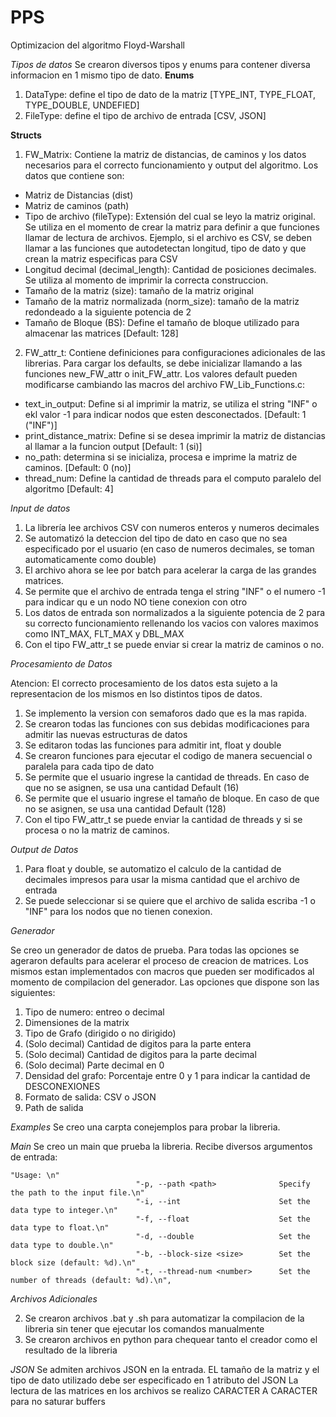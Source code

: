 # PPS
Optimizacion del algoritmo Floyd-Warshall


*Tipos de datos*
Se crearon diversos tipos y enums para contener diversa informacion en 1 mismo tipo de dato.
**Enums**
1. DataType: define el tipo de dato de la matriz [TYPE_INT, TYPE_FLOAT, TYPE_DOUBLE, UNDEFIED]
2. FileType: define el tipo de archivo de entrada [CSV, JSON]

**Structs**
1. FW_Matrix: Contiene la matriz de distancias, de caminos y los datos necesarios para el correcto funcionamiento y output del algoritmo. Los datos que contiene son:
- Matriz de Distancias (dist)
- Matriz de caminos (path)
- Tipo de archivo (fileType): Extensión del cual se leyo la matriz original. Se utiliza en el momento de crear la matriz para definir a que funciones llamar de lectura de archivos. Ejemplo, si el archivo es CSV, se deben llamar a las funciones que autodetectan longitud, tipo de dato y que crean la matriz especificas para CSV
- Longitud decimal (decimal_length): Cantidad de posiciones decimales. Se utiliza al momento de imprimir la correcta construccion.
- Tamaño de la matriz (size): tamaño de la matriz original
- Tamaño de la matriz normalizada (norm_size): tamaño de la matriz redondeado a la siguiente potencia de 2 
- Tamaño de Bloque (BS): Define el tamaño de bloque utilizado para almacenar las matrices [Default: 128]

2. FW_attr_t: Contiene definiciones para configuraciones adicionales de las librerias. Para cargar los defaults, se debe inicializar llamando a las funciones new_FW_attr o init_FW_attr. Los valores default pueden modificarse cambiando las macros del archivo FW_Lib_Functions.c:
- text_in_output: Define si al imprimir la matriz, se utiliza el string "INF" o ekl valor -1 para indicar nodos que esten desconectados. [Default: 1 ("INF")]
- print_distance_matrix: Define si se desea imprimir la matriz de distancias al llamar a la funcion output [Default: 1 (si)]
- no_path: determina si se inicializa, procesa e imprime la matriz de caminos. [Default: 0 (no)]
- thread_num: Define la cantidad de threads para el computo paralelo del algoritmo [Default: 4]

*Input de datos*

1. La librería lee archivos CSV con numeros enteros y numeros decimales
2. Se automatizó la deteccion del tipo de dato en caso que no sea especificado por el usuario (en caso de numeros decimales, se toman automaticamente como double)
3. El archivo ahora se lee por batch para acelerar la carga de las grandes matrices.
4. Se permite que el archivo de entrada tenga el string "INF" o el numero -1 para indicar qu e un nodo NO tiene conexion con otro
5. Los datos de entrada son normalizados a la siguiente potencia de 2 para su correcto funcionamiento rellenando los vacios con valores maximos como INT_MAX, FLT_MAX y DBL_MAX
6. Con el tipo FW_attr_t se puede enviar si crear la matriz de caminos o no.

*Procesamiento de Datos*

Atencion: El correcto procesamiento de los datos esta sujeto a la representacion de los mismos en lso distintos tipos de datos.

1. Se implemento la version con semaforos dado que es la mas rapida.
2. Se crearon todas las funciones con sus debidas modificaciones para admitir las nuevas estructuras de datos
2. Se editaron todas las funciones para admitir int, float y double
3. Se crearon funciones para ejecutar el codigo de manera secuencial o paralela para cada tipo de dato
4. Se permite que el usuario ingrese la cantidad de threads. En caso de que no se asignen, se usa una cantidad Default (16)
5. Se permite que el usuario ingrese el tamaño de bloque. En caso de que no se asignen, se usa una cantidad Default (128)
6. Con el tipo FW_attr_t se puede enviar la cantidad de threads y si se procesa o no la matriz de caminos.


*Output de Datos*

1. Para float y double, se automatizo el calculo de la cantidad de decimales impresos para usar la misma cantidad que el archivo de entrada
2. Se puede seleccionar si se quiere que el archivo de salida escriba -1 o "INF" para los nodos que no tienen conexion.


*Generador*

Se creo un generador de datos de prueba. Para todas las opciones se ageraron defaults para acelerar el proceso de creacion de matrices. Los mismos estan implementados con macros que pueden ser modificados al momento de compilacion del generador. Las opciones que dispone son las siguientes:

1. Tipo de numero: entreo o decimal
2. Dimensiones de la matrix
3. Tipo de Grafo (dirigido o no dirigido)
4. (Solo decimal) Cantidad de digitos para la parte entera
5. (Solo decimal) Cantidad de digitos para la parte decimal
6. (Solo decimal) Parte decimal en 0
7. Densidad del grafo: Porcentaje entre 0 y 1 para indicar la cantidad de DESCONEXIONES
8. Formato de salida: CSV o JSON
9. Path de salida

*Examples*
Se creo una carpta conejemplos para probar la libreria.

*Main*
Se creo un main que prueba la libreria. Recibe diversos argumentos de entrada:
```
"Usage: \n"
                            "-p, --path <path>              Specify the path to the input file.\n"
                            "-i, --int                      Set the data type to integer.\n"
                            "-f, --float                    Set the data type to float.\n"
                            "-d, --double                   Set the data type to double.\n"
                            "-b, --block-size <size>        Set the block size (default: %d).\n"
                            "-t, --thread-num <number>      Set the number of threads (default: %d).\n",
```

*Archivos Adicionales*

2. Se crearon archivos .bat y .sh para automatizar la compilacion de la libreria sin tener que ejecutar los comandos manualmente
3. Se crearon archivos en python para chequear tanto el creador como el resultado de la libreria

*JSON*
 Se admiten archivos JSON en la entrada. EL tamaño de la matriz y el tipo de dato utilizado debe ser especificado en 1 atributo del JSON
 La lectura de las matrices en los archivos se realizo CARACTER A CARACTER para no saturar buffers 

